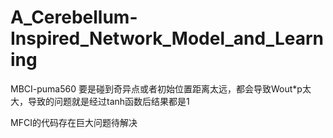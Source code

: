 # A_Cerebellum-Inspired_Network_Model_and_Learning



MBCI-puma560 要是碰到奇异点或者初始位置距离太远，都会导致Wout*p太大，导致的问题就是经过tanh函数后结果都是1


MFCI的代码存在巨大问题待解决
